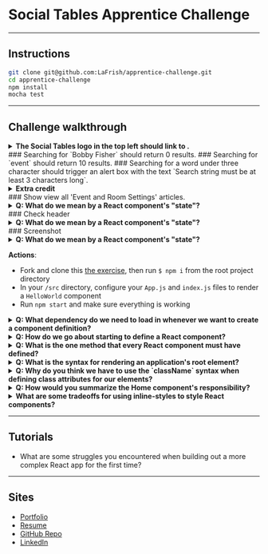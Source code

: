 # Social Tables Apprentice Challenge
---

## Instructions

```bash
git clone git@github.com:LaFrish/apprentice-challenge.git
cd apprentice-challenge
npm install
mocha test
```
---

## Challenge walkthrough


<details>
<summary><strong> The Social Tables logo in the top left should link to <https://www.socialtables.com/>.</strong></summary>

  > .

</details>
### Searching for `Bobby Fisher` should return 0 results.
</details>
### Searching for `event` should return 10 results.
</details>
### Searching for a word under three character should trigger an alert box with the text `Search string must be at least 3 characters long`.

<details>
## <summary><strong>Extra credit</strong></summary>
### Software dropdown.



  > .

</details>
### Show view all 'Event and Room Settings' articles.
<details>
  <summary><strong>Q: What do we mean by a React component's "state"?</strong></summary>

  > .

</details>
### Check header
<details>
  <summary><strong>Q: What do we mean by a React component's "state"?</strong></summary>

  > .

</details>
### Screenshot
<details>
  <summary><strong>Q: What do we mean by a React component's "state"?</strong></summary>

  > .

</details>



**Actions**:
- Fork and clone this [the exercise](https://github.com/ga-wdi-exercises/react-omdb/), then run `$ npm i` from the root project directory
- In your `/src` directory, configure your `App.js` and `index.js` files to render a `HelloWorld` component
- Run `npm start` and make sure everything is working

<details>
  <summary><strong>Q: What dependency do we need to load in whenever we want to create a component definition?</strong></summary>

  > React

</details>

<details>
  <summary><strong>Q: How do we go about starting to define a React component?</strong></summary>

  ```js
  class ComponentName extends Component {
    // Component definition goes in here...
  }
  ```

</details>

<details>
  <summary><strong>Q: What is the one method that every React component must have defined?</strong></summary>

  > render

</details>

<details>
  <summary><strong>Q: What is the syntax for rendering an application's root element?</strong></summary>

  ```js
  ReactDOM.render(
     <MyRootElement />, // some component
     document.getElementById("app") // some div
  )
  ```

</details>


<details>
  <summary><strong>Q: Why do you think we have to use the `className` syntax when defining class attributes for our elements?</strong></summary>

  > `class` is a protected keyword in React/JSX.

</details>

<details>
  <summary><strong>Q: How would you summarize the Home component's responsibility?</strong></summary>

  > A: This will be our application's root element, the parent in which we will nest the rest of our child components. In charge of render what the user sees on initial page load.

</details>


<details>
  <summary><strong>What are some tradeoffs for using inline-styles to style React components?</strong></summary>
</details>

---

## Tutorials

- What are some struggles you encountered when building out a more complex React app for the first time?


---

## Sites

* [Portfolio](http://lafrish.github.io/)
* [Resume](https://drive.google.com/open?id=0B9BDSYdQ3pr8MVpVXzVuUGtjTkU)
* [GitHub Repo](https://github.com/LaFrish)
* [LinkedIn](https://www.linkedin.com/in/farishtahaider)
